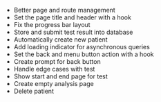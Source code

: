 -   Better page and route management
-   Set the page title and header with a hook
-   Fix the progress bar layout
-   Store and submit test result into database
-   Automatically create new patient
-   Add loading indicator for asynchronous queries
-   Set the back and menu button action with a hook
-   Create prompt for back button
-   Handle edge cases with test
-   Show start and end page for test
-   Create empty analysis page
-   Delete patient
